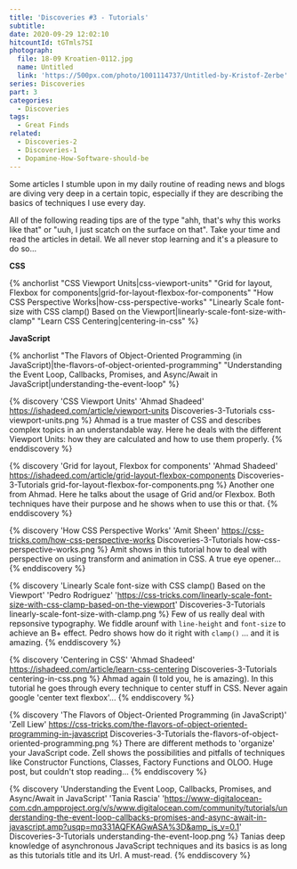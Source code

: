 ```yaml
---
title: 'Discoveries #3 - Tutorials'
subtitle:
date: 2020-09-29 12:02:10
hitcountId: tGTmls7SI
photograph:
  file: 18-09 Kroatien-0112.jpg
  name: Untitled
  link: 'https://500px.com/photo/1001114737/Untitled-by-Kristof-Zerbe'
series: Discoveries
part: 3
categories:
  - Discoveries
tags:
  - Great Finds
related:
  - Discoveries-2
  - Discoveries-1
  - Dopamine-How-Software-should-be
---
```

Some articles I stumble upon in my daily routine of reading news and blogs are diving very deep in a certain topic, especially if they are describing the basics of techniques I use every day. 

All of the following reading tips are of the type "ahh, that's why this works like that" or "uuh, I just scatch on the surface on that". Take your time and read the articles in detail. We all never stop learning and it's a pleasure to do so...

**CSS**

{% anchorlist 
  "CSS Viewport Units|css-viewport-units" 
  "Grid for layout, Flexbox for components|grid-for-layout-flexbox-for-components" 
  "How CSS Perspective Works|how-css-perspective-works" 
  "Linearly Scale font-size with CSS clamp() Based on the Viewport|linearly-scale-font-size-with-clamp" 
  "Learn CSS Centering|centering-in-css" 
%}

**JavaScript**

{% anchorlist 
  "The Flavors of Object-Oriented Programming (in JavaScript)|the-flavors-of-object-oriented-programming" 
  "Understanding the Event Loop, Callbacks, Promises, and Async/Await in JavaScript|understanding-the-event-loop" 
%}

<!-- more -->

{% discovery 'CSS Viewport Units' 'Ahmad Shadeed' https://ishadeed.com/article/viewport-units Discoveries-3-Tutorials css-viewport-units.png %}
Ahmad is a true master of CSS and describes complex topics in an understandable way. Here he deals with the different Viewport Units: how they are calculated and how to use them properly.
{% enddiscovery %}

{% discovery 'Grid for layout, Flexbox for components' 'Ahmad Shadeed' https://ishadeed.com/article/grid-layout-flexbox-components Discoveries-3-Tutorials grid-for-layout-flexbox-for-components.png %}
Another one from Ahmad. Here he talks about the usage of Grid and/or Flexbox. Both techniques have their purpose and he shows when to use this or that.
{% enddiscovery %}

{% discovery 'How CSS Perspective Works' 'Amit Sheen' https://css-tricks.com/how-css-perspective-works Discoveries-3-Tutorials how-css-perspective-works.png %}
Amit shows in this tutorial how to deal with perspective on using transform and animation in CSS. A true eye opener...
{% enddiscovery %}

{% discovery 'Linearly Scale font-size with CSS clamp() Based on the Viewport' 'Pedro Rodriguez' 'https://css-tricks.com/linearly-scale-font-size-with-css-clamp-based-on-the-viewport' Discoveries-3-Tutorials linearly-scale-font-size-with-clamp.png %}
Few of us really deal with repsonsive typography. We fiddle arounf with ``line-height`` and ``font-size`` to achieve an B+ effect. Pedro shows how do it right with ``clamp()`` ... and it is amazing.
{% enddiscovery %}

{% discovery 'Centering in CSS' 'Ahmad Shadeed' https://ishadeed.com/article/learn-css-centering Discoveries-3-Tutorials centering-in-css.png %}
Ahmad again (I told you, he is amazing). In this tutorial he goes through every technique to center stuff in CSS. Never again google 'center text flexbox'...
{% enddiscovery %}

{% discovery 'The Flavors of Object-Oriented Programming (in JavaScript)' 'Zell Liew' https://css-tricks.com/the-flavors-of-object-oriented-programming-in-javascript Discoveries-3-Tutorials the-flavors-of-object-oriented-programming.png %}
There are different methods to 'organize' your JavaScript code. Zell shows the possibilities and pitfalls of techniques like Constructor Functions, Classes, Factory Functions and OLOO. Huge post, but couldn't stop reading...
{% enddiscovery %}

{% discovery 'Understanding the Event Loop, Callbacks, Promises, and Async/Await in JavaScript' 'Tania Rascia' 'https://www-digitalocean-com.cdn.ampproject.org/v/s/www.digitalocean.com/community/tutorials/understanding-the-event-loop-callbacks-promises-and-async-await-in-javascript.amp?usqp=mq331AQFKAGwASA%3D&amp_js_v=0.1' Discoveries-3-Tutorials understanding-the-event-loop.png %}
Tanias deep knowledge of asynchronous JavaScript techniques and its basics is as long as this tutorials title and its Url. A must-read.
{% enddiscovery %}
